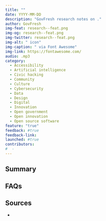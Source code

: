 ```yaml
---
title: ""
date: YYYY-MM-DD
description: "GovFresh research notes on ."
author: GovFresh
img-feat: research--feat.png
img-og: research--feat.png
img-twitter: research--feat.png
img-alt: " icon"
img-caption: " via Font Awesome"
img-link: https://fontawesome.com/
audio: .mp3
category:
  - Accessibility
  - Artificial intelligence
  - Civic hacking
  - Community
  - Culture
  - Cybersecurity
  - Data
  - Design
  - Digital
  - Innovation
  - Open government
  - Open innovation
  - Open source software
feature: "true"
feedback: #true
feedback-link: 
launched: #true
contributors:
#  - 
---
```


## Summary


## FAQs



## Sources
- []()